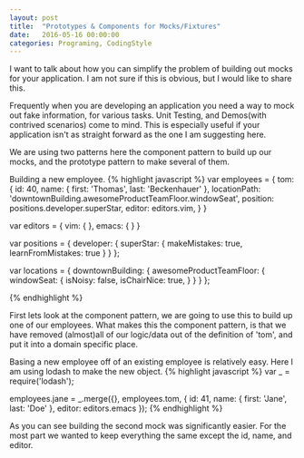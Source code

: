 ```yaml
---
layout: post
title:  "Prototypes & Components for Mocks/Fixtures"
date:   2016-05-16 00:00:00
categories: Programing, CodingStyle
---
```

I want to talk about how you can simplify the problem of building out mocks for your application.  I am not sure if this is obvious, but I would like to share this.

Frequently when you are developing an application you need a way to mock out fake information, for various tasks.  Unit Testing, and Demos(with contrived scenarios) come to mind.  This is especially useful if your application isn't as straight forward as the one I am suggesting here.

We are using two patterns here the component pattern to build up our mocks, and the prototype pattern to make several of them.

Building a new employee.
{% highlight javascript %}
var employees = {
  tom: {
    id: 40,
    name: {
      first: 'Thomas',
      last: 'Beckenhauer'
    },
    locationPath: 'downtownBuilding.awesomeProductTeamFloor.windowSeat',
    position: positions.developer.superStar,
    editor: editors.vim,
  }
}

var editors = {
  vim: {
  },
  emacs: {
  }
}

var positions = {
  developer: {
    superStar: {
      makeMistakes: true,
      learnFromMistakes: true
    }
  }
};

var locations = {
  downtownBuilding: {
      awesomeProductTeamFloor: {
        windowSeat: {
          isNoisy: false,
          isChairNice: true,
        }
    }
  }
};

{% endhighlight %}

First lets look at the component pattern, we are going to use this to build up one of our employees.  What makes this the component pattern, is that we have removed (almost)all of our logic/data out of the definition of 'tom', and put it into a domain specific place.


Basing a new employee off of an existing employee is relatively easy.  Here I am using lodash to make the new object.
{% highlight javascript %}
var _ = require('lodash');

employees.jane = _.merge({}, employees.tom, {
  id: 41,
  name: {
    first: 'Jane',
    last: 'Doe'
  },
  editor: editors.emacs
});
{% endhighlight %}

As you can see building the second mock was significantly easier.  For the most part we wanted to keep everything the same except the id, name, and editor.
